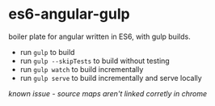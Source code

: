 # es6-angular-gulp

boiler plate for angular written in ES6, with gulp builds.

- run ``` gulp ``` to build
- run ``` gulp --skipTests ``` to build without testing
- run ``` gulp watch ``` to build incrementally
- run ``` gulp serve ``` to build incrementally and serve locally


*known issue - source maps aren't linked corretly in chrome*
